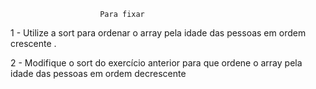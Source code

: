                         Para fixar
1 - Utilize a sort para ordenar o array pela idade das pessoas em ordem crescente .

2 - Modifique o sort do exercício anterior para que ordene o array pela idade das pessoas em ordem decrescente 